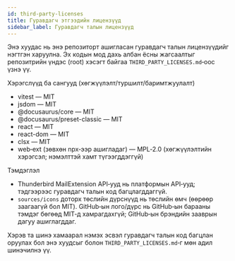 ```yaml
---
id: third-party-licenses
title: Гуравдагч этгээдийн лицензүүд
sidebar_label: Гуравдагч талын лицензүүд
---
```


Энэ хуудас нь энэ репозиторт ашигласан гуравдагч талын лицензүүдийг нэгтгэн харуулна. Эх кодын мод дахь албан ёсны жагсаалтыг
репозитрийн үндэс (root) хэсэгт байгаа `THIRD_PARTY_LICENSES.md`‑оос үзнэ үү.

Хэрэгслүүд ба сангууд (хөгжүүлэлт/туршилт/баримтжуулалт)

- vitest — MIT
- jsdom — MIT
- @docusaurus/core — MIT
- @docusaurus/preset-classic — MIT
- react — MIT
- react-dom — MIT
- clsx — MIT
- web‑ext (зөвхөн npx‑ээр ашигладаг) — MPL‑2.0 (хөгжүүлэлтийн хэрэгсэл; нэмэлттэй хамт түгээгддэггүй)

Тэмдэглэл

- Thunderbird MailExtension API‑ууд нь платформын API‑ууд; тэдгээрээс гуравдагч талын код багцлагддаггүй.
- `sources/icons` доторх төслийн дүрснүүд нь төслийн өмч (өөрөөр заагаагүй бол MIT). GitHub‑ын лого/дүрс нь GitHub‑ын барааны тэмдэг бөгөөд MIT‑д хамрагдахгүй; GitHub‑ын брэндийн зааврын дагуу ашиглагддаг.

Хэрэв та шинэ хамаарал нэмэх эсвэл гуравдагч талын код багцлан оруулах бол энэ
хуудсыг болон `THIRD_PARTY_LICENSES.md`‑г мөн адил шинэчилнэ үү.
